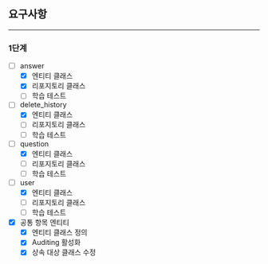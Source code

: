 ## 요구사항
***
### 1단계
- [ ] answer
  - [x] 엔티티 클래스
  - [x] 리포지토리 클래스
  - [ ] 학습 테스트
- [ ] delete_history
  - [x] 엔티티 클래스
  - [ ] 리포지토리 클래스
  - [ ] 학습 테스트
- [ ] question
  - [x] 엔티티 클래스
  - [ ] 리포지토리 클래스
  - [ ] 학습 테스트
- [ ] user
  - [x] 엔티티 클래스
  - [ ] 리포지토리 클래스
  - [ ] 학습 테스트
- [x] 공통 항목 엔티티
  - [x] 엔티티 클래스 정의
  - [x] Auditing 활성화
  - [x] 상속 대상 클래스 수정